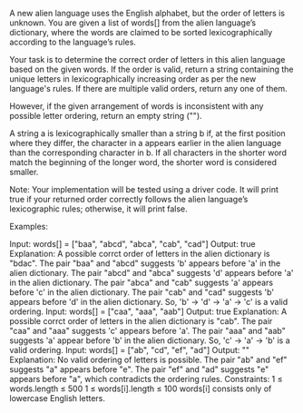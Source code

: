 A new alien language uses the English alphabet, but the order of letters is unknown. You are given a list of words[] from the alien language’s dictionary, where the words are claimed to be sorted lexicographically according to the language’s rules.

Your task is to determine the correct order of letters in this alien language based on the given words. If the order is valid, return a string containing the unique letters in lexicographically increasing order as per the new language's rules. If there are multiple valid orders, return any one of them.

However, if the given arrangement of words is inconsistent with any possible letter ordering, return an empty string ("").

A string a is lexicographically smaller than a string b if, at the first position where they differ, the character in a appears earlier in the alien language than the corresponding character in b. If all characters in the shorter word match the beginning of the longer word, the shorter word is considered smaller.

Note: Your implementation will be tested using a driver code. It will print true if your returned order correctly follows the alien language’s lexicographic rules; otherwise, it will print false.

Examples:

Input: words[] = ["baa", "abcd", "abca", "cab", "cad"]
Output: true
Explanation: A possible corrct order of letters in the alien dictionary is "bdac".
The pair "baa" and "abcd" suggests 'b' appears before 'a' in the alien dictionary.
The pair "abcd" and "abca" suggests 'd' appears before 'a' in the alien dictionary.
The pair "abca" and "cab" suggests 'a' appears before 'c' in the alien dictionary.
The pair "cab" and "cad" suggests 'b' appears before 'd' in the alien dictionary.
So, 'b' → 'd' → 'a' → 'c' is a valid ordering.
Input: words[] = ["caa", "aaa", "aab"]
Output: true
Explanation: A possible corrct order of letters in the alien dictionary is "cab".
The pair "caa" and "aaa" suggests 'c' appears before 'a'.
The pair "aaa" and "aab" suggests 'a' appear before 'b' in the alien dictionary. 
So, 'c' → 'a' → 'b' is a valid ordering.
Input: words[] = ["ab", "cd", "ef", "ad"]
Output: ""
Explanation: No valid ordering of letters is possible.
The pair "ab" and "ef" suggests "a" appears before "e".
The pair "ef" and "ad" suggests "e" appears before "a", which contradicts the ordering rules.
Constraints:
1 ≤ words.length ≤ 500
1 ≤ words[i].length ≤ 100
words[i] consists only of lowercase English letters.